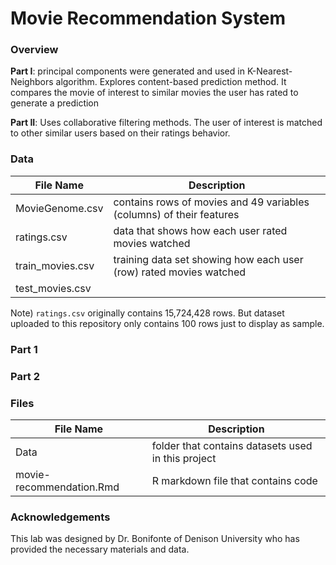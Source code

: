 # Movie Recommendation System

### Overview

**Part I**: principal components were generated and used in K-Nearest-Neighbors algorithm. Explores content-based prediction method.
It compares the movie of interest to similar movies the user has rated to generate a prediction


**Part II**: Uses collaborative filtering methods. The user of interest is matched to other similar users based on their ratings behavior.


### Data

|File Name|Description|
|--|--|
|MovieGenome.csv|contains rows of movies and 49 variables (columns) of their features|
|ratings.csv|data that shows how each user rated movies watched|
|train_movies.csv|training data set showing how each user (row) rated movies watched|
|test_movies.csv||

Note) `ratings.csv` originally contains 15,724,428 rows. But dataset uploaded to this repository only contains 100 rows just to display as sample.


### Part 1


### Part 2



### Files

|File Name|Description|
|--|--|
|Data|folder that contains datasets used in this project|
|movie-recommendation.Rmd|R markdown file that contains code|


### Acknowledgements

This lab was designed by Dr. Bonifonte of Denison University who has provided the necessary materials and data.



